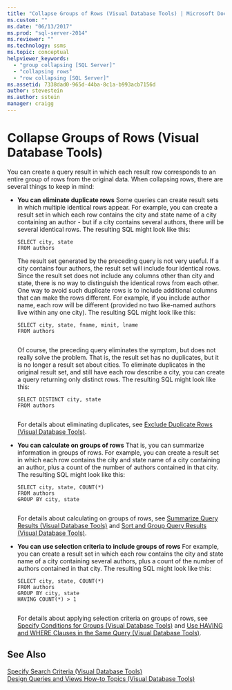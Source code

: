 ```yaml
---
title: "Collapse Groups of Rows (Visual Database Tools) | Microsoft Docs"
ms.custom: ""
ms.date: "06/13/2017"
ms.prod: "sql-server-2014"
ms.reviewer: ""
ms.technology: ssms
ms.topic: conceptual
helpviewer_keywords: 
  - "group collapsing [SQL Server]"
  - "collapsing rows"
  - "row collapsing [SQL Server]"
ms.assetid: 7338dad0-965d-44ba-8c1a-b993acb7156d
author: stevestein
ms.author: sstein
manager: craigg
---
```

# Collapse Groups of Rows (Visual Database Tools)
  You can create a query result in which each result row corresponds to an entire group of rows from the original data. When collapsing rows, there are several things to keep in mind:  
  
-   **You can eliminate duplicate rows** Some queries can create result sets in which multiple identical rows appear. For example, you can create a result set in which each row contains the city and state name of a city containing an author - but if a city contains several authors, there will be several identical rows. The resulting SQL might look like this:  
  
    ```  
    SELECT city, state  
    FROM authors  
    ```  
  
     The result set generated by the preceding query is not very useful. If a city contains four authors, the result set will include four identical rows. Since the result set does not include any columns other than city and state, there is no way to distinguish the identical rows from each other. One way to avoid such duplicate rows is to include additional columns that can make the rows different. For example, if you include author name, each row will be different (provided no two like-named authors live within any one city). The resulting SQL might look like this:  
  
    ```  
    SELECT city, state, fname, minit, lname  
    FROM authors  
  
    ```  
  
     Of course, the preceding query eliminates the symptom, but does not really solve the problem. That is, the result set has no duplicates, but it is no longer a result set about cities. To eliminate duplicates in the original result set, and still have each row describe a city, you can create a query returning only distinct rows. The resulting SQL might look like this:  
  
    ```  
    SELECT DISTINCT city, state  
    FROM authors  
  
    ```  
  
     For details about eliminating duplicates, see [Exclude Duplicate Rows &#40;Visual Database Tools&#41;](visual-database-tools.md).  
  
-   **You can calculate on groups of rows** That is, you can summarize information in groups of rows. For example, you can create a result set in which each row contains the city and state name of a city containing an author, plus a count of the number of authors contained in that city. The resulting SQL might look like this:  
  
    ```  
    SELECT city, state, COUNT(*)  
    FROM authors  
    GROUP BY city, state  
  
    ```  
  
     For details about calculating on groups of rows, see [Summarize Query Results &#40;Visual Database Tools&#41;](summarize-query-results-visual-database-tools.md) and [Sort and Group Query Results &#40;Visual Database Tools&#41;](sort-and-group-query-results-visual-database-tools.md).  
  
-   **You can use selection criteria to include groups of rows** For example, you can create a result set in which each row contains the city and state name of a city containing several authors, plus a count of the number of authors contained in that city. The resulting SQL might look like this:  
  
    ```  
    SELECT city, state, COUNT(*)  
    FROM authors  
    GROUP BY city, state  
    HAVING COUNT(*) > 1  
  
    ```  
  
     For details about applying selection criteria on groups of rows, see [Specify Conditions for Groups &#40;Visual Database Tools&#41;](specify-conditions-for-groups-visual-database-tools.md) and [Use HAVING and WHERE Clauses in the Same Query &#40;Visual Database Tools&#41;](use-having-and-where-clauses-in-the-same-query-visual-database-tools.md).  
  
## See Also  
 [Specify Search Criteria &#40;Visual Database Tools&#41;](specify-search-criteria-visual-database-tools.md)   
 [Design Queries and Views How-to Topics &#40;Visual Database Tools&#41;](design-queries-and-views-how-to-topics-visual-database-tools.md)  
  
  

